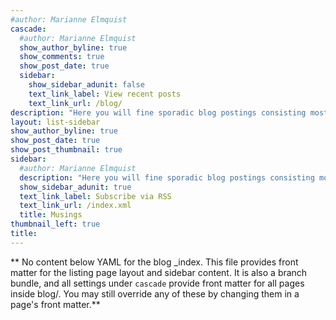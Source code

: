```yaml
---
#author: Marianne Elmquist
cascade:
  #author: Marianne Elmquist
  show_author_byline: true
  show_comments: true
  show_post_date: true
  sidebar:
    show_sidebar_adunit: false
    text_link_label: View recent posts
    text_link_url: /blog/
description: "Here you will fine sporadic blog postings consisting mostly of notes and bookmarks that I create for myself"
layout: list-sidebar
show_author_byline: true
show_post_date: true
show_post_thumbnail: true
sidebar:
  #author: Marianne Elmquist
  description: "Here you will fine sporadic blog postings consisting mostly of notes and bookmarks that I create for myself"
  show_sidebar_adunit: true
  text_link_label: Subscribe via RSS
  text_link_url: /index.xml
  title: Musings
thumbnail_left: true
title: 
---
```


** No content below YAML for the blog _index. This file provides front matter for the listing page layout and sidebar content. It is also a branch bundle, and all settings under `cascade` provide front matter for all pages inside blog/. You may still override any of these by changing them in a page's front matter.**
